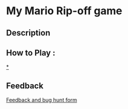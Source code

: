 # My Mario Rip-off game

## Description

## How to Play :
[*](my_game.exe)
## Feedback
[Feedback and bug hunt form](https://docs.google.com/forms/d/e/1FAIpQLSfboOAAlBQbBhH0QBmg4gQ6df1kXVPtuGj7ZuXDxqQdmi1XPA/viewform?usp=sf_link)
